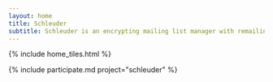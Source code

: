```yaml
---
layout: home
title: Schleuder
subtitle: Schleuder is an encrypting mailing list manager with remailing-capabilities
---
```


{% include home_tiles.html %}

{% include participate.md project="schleuder" %}
